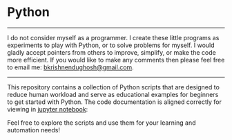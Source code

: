 # Python

<hr>

I do not consider myself as a programmer. I create these little programs as experiments to play with Python, or to solve problems for myself. I would gladly accept pointers from others to improve, simplify, or make the code more efficient. If you would like to make any comments then please feel free to email me: bkrishnendughosh@gmail.com.

<hr>

This repository contains a collection of Python scripts that are designed to reduce human workload and serve as educational examples for beginners to get started with Python. The code documentation is aligned correctly for viewing in [jupyter notebook](https://jupyter.org/):

Feel free to explore the scripts and use them for your learning and automation needs!
